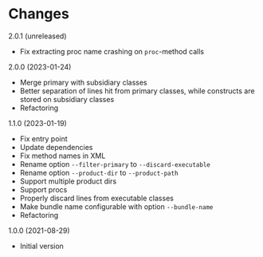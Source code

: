 Changes
=======

2.0.1 (unreleased)

- Fix extracting proc name crashing on `proc`-method calls


2.0.0 (2023-01-24)

- Merge primary with subsidiary classes
- Better separation of lines hit from primary classes, while constructs are stored on subsidiary classes
- Refactoring


1.1.0 (2023-01-19)

- Fix entry point
- Update dependencies
- Fix method names in XML
- Rename option `--filter-primary` to `--discard-executable`
- Rename option `--product-dir` to `--product-path`
- Support multiple product dirs
- Support procs
- Properly discard lines from executable classes
- Make bundle name configurable with option `--bundle-name`
- Refactoring


1.0.0 (2021-08-29)

- Initial version
